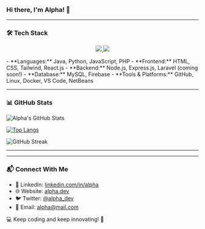 ### Hi there, I'm Alpha! 👋

---

### 🛠️ Tech Stack
<p align="center">
  <a href="https://skillicons.dev">
    <img src="https://skillicons.dev/icons?i=git,docker,java,python, javascript,PHP,html,css,tailwind,react,nextjs,svelte" />
<img src="https://skillicons.dev/icons?i=nextjs,sveltejs" />
  </a>
</p>
- **Languages:** Java, Python, JavaScript, PHP
- **Frontend:** HTML, CSS, Tailwind, React.js
- **Backend:** Node.js, Express.js, Laravel (coming soon!)
- **Database:** MySQL, Firebase
- **Tools & Platforms:** GitHub, Linux, Docker, VS Code, NetBeans

---

### 📊 GitHub Stats
![Alpha's GitHub Stats](https://github-readme-stats.vercel.app/api?username=AlphaIsYour&show_icons=true&theme=radical)

[![Top Langs](https://github-readme-stats.vercel.app/api/top-langs/?username=AlphaIsYour&layout=compact&theme=radical)](https://github.com/AlphaIsYour/github-readme-stats)

![GitHub Streak](https://streak-stats.demolab.com/?user=AlphaIsYour&theme=radical)

---

---

### 📬 Connect With Me
- 💼 LinkedIn: [linkedin.com/in/alpha](#)
- 🌐 Website: [alpha.dev](#)
- 🐦 Twitter: [@alpha_dev](#)
- 📧 Email: [alpha@mail.com](#)

💻 Keep coding and keep innovating! 🚀

